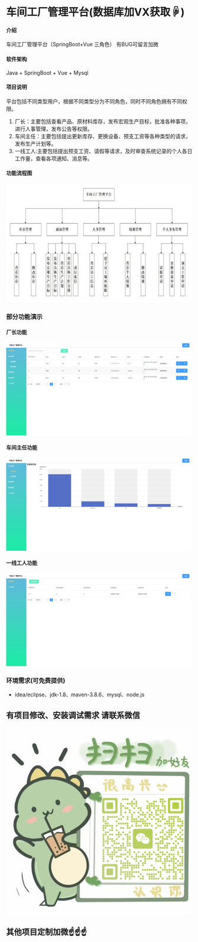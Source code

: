 # 车间工厂管理平台(数据库加VX获取☟)

#### 介绍
车间工厂管理平台（SpringBoot+Vue 三角色）
有BUG可留言加微

#### 软件架构
Java + SpringBoot + Vue + Mysql


#### 项目说明

平台包括不同类型用户，根据不同类型分为不同角色，同时不同角色拥有不同权限。
1.  厂长：主要包括查看产品、原材料库存，发布宏观生产目标，批准各种事项，进行人事管理，发布公告等权限。
2.  车间主任：主要包括提出更新库存、更换设备、预支工资等各种类型的请求，发布生产计划等。
3.  一线工人:主要包括提出预支工资、请假等请求，及时审查系统记录的个人各日工作量，查看各项通知、消息等。

#### 功能流程图
![输入图片说明](photo/%E5%8A%9F%E8%83%BD%E6%B5%81%E7%A8%8B%E5%9B%BE.gif)

### 部分功能演示

#### 厂长功能
![输入图片说明](photo/%E5%8E%82%E9%95%BF.gif)

#### 车间主任功能
![输入图片说明](photo/%E8%BD%A6%E9%97%B4%E4%B8%BB%E4%BB%BB.gif)

#### 一线工人功能
![输入图片说明](photo/%E4%B8%80%E7%BA%BF%E5%B7%A5%E4%BA%BA.gif)


### 环境需求(可免费提供)
- idea/eclipse、jdk-1.8、maven-3.8.6、mysql、node.js

## 有项目修改、安装调试需求 请联系微信
![输入图片说明](photo/0-WeChat.png)

## 其他项目定制加微☝☝☝
